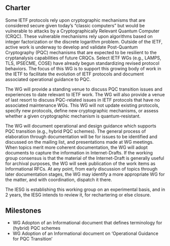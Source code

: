 # <insert WG Name>

 ## Charter
Some IETF protocols rely upon cryptographic mechanisms that are considered secure given today’s “classic computers” but would be vulnerable to attacks by a Cryptographically Relevant Quantum Computer (CRQC).  These vulnerable mechanisms rely upon algorithms based on integer factorization or the discrete logarithm problem.   Outside of the IETF, active work is underway to develop and validate Post-Quantum Cryptography (PQC) mechanisms that are expected to be resilient to the cryptanalysis capabilities of future CRQCs.  Select IETF WGs (e.g., LAMPS, TLS, IPSECME, COSE) have already begun standardizing revised protocol behaviors. The focus of this WG is to support this growing body of work in the IETF to facilitate the evolution of IETF protocols and document associated operational guidance to PQC.

The WG will provide a standing venue to discuss PQC transition issues and experiences to date relevant to IETF work. The WG will also provide a venue of last resort to discuss PQC-related issues in IETF protocols that have no associated maintenance WGs. This WG will not update existing protocols, specify new protocols, define new cryptographic mechanisms, or assess whether a given cryptographic mechanism is quantum-resistant.

The WG will document operational and design guidance which supports PQC transition (e.g., hybrid PQC schemes). The general process of elaboration through documentation will be for issues to be identified and discussed on the mailing list, and presentations made at WG meetings. When topics merit more coherent documentation, the WG will adopt documents to capture the information in Internet-Drafts. If the working group consensus is that the material of the Internet-Draft is generally useful for archival purposes, the WG will seek publication of the work items as Informational RFCs. At any point, from early discussion of topics through later documentation stages, the WG may identify a more appropriate WG for the matter, and with coordination, dispatch it there.

The IESG is establishing this working group on an experimental basis, and in 2 years, the IESG intends to review it, for rechartering or else closure.

 ## Milestones
* WG Adopton of an Informational document that defines terminology for (hybrid) PQC schemes
* WG Adoption of an Informational document on ‘Operational Guidance for PQC Transition’
